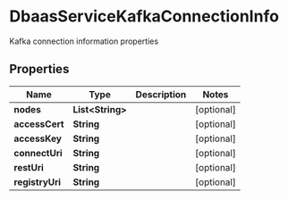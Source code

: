 

# DbaasServiceKafkaConnectionInfo

Kafka connection information properties

## Properties

| Name | Type | Description | Notes |
|------------ | ------------- | ------------- | -------------|
|**nodes** | **List&lt;String&gt;** |  |  [optional] |
|**accessCert** | **String** |  |  [optional] |
|**accessKey** | **String** |  |  [optional] |
|**connectUri** | **String** |  |  [optional] |
|**restUri** | **String** |  |  [optional] |
|**registryUri** | **String** |  |  [optional] |




